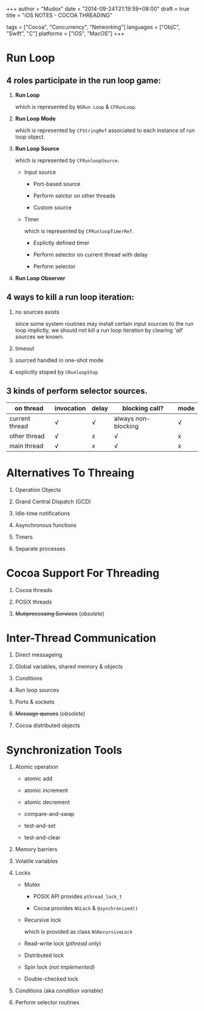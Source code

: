 +++
author    = "Mudox"
date      = "2014-09-24T21:19:59+08:00"
draft     = true
title     = "iOS NOTES - COCOA THREADING"

tags      = ["Cocoa", "Concurrency", "Networking"]
languages = ["ObjC", "Swift", "C"]
platforms = ["iOS", "MacOS"]
+++

# Run Loop

## 4 roles participate in the run loop game:

1. __Run Loop__

    which is represented by `NSRun Loop` & `CFRunLoop`.

2. __Run Loop Mode__

    which is represented by `CFStringRef` associated to each instance of run
    loop object.

3. __Run Loop Source__

    which is represented by `CFRunloopSource`.

    - Input source

        + Port-based source

        + Perform selctor on other threads

        + Custom source

    - Timer

        which is represented by `CFRunloopTimerRef`.

        + Explictly defined timer

        + Perform selector on current thread with delay

        + Perform selector

4. __Run Loop Observer__

## 4 ways to kill a run loop iteration:

1. no sources exists

     since some system routines may install certain input sources to the run
     loop implictly, we should not kill a run loop iteration by clearing '_all_'
     sources we known.

2. timeout

3. sourced handled in one-shot mode

4. explicitly stoped by `CRunloopStop`


## 3 kinds of perform selector sources.

on thread     |invocation|delay|blocking call?     |mode
---           |---       |---  |---                |---
current thread|√         |√    |always non-blocking|√
other thread  |√         |x    |√                  |x
main thread   |√         |x    |√                  |x

# Alternatives To Threaing

1. Operation Objects

2. Grand Central Dispatch (GCD)

3. Idle-time notifications

4. Asynchronous functions

5. Timers

6. Separate processes

# Cocoa Support For Threading

1. Cocoa threads

2. POSIX threads

3. ~~Mutiprocessing Services~~ (_obsolete_)

# Inter-Thread Communication

1. Direct messageing

2. Global variables, shared memory & objects

3. Conditions

4. Run loop sources

5. Ports & sockets

6. ~~Message queues~~ (_obsolete_)

7. Cocoa distributed objects

# Synchronization Tools

1. Atomic operation

    - atomic add

    - atomic increment

    - atomic decrement

    - compare-and-swap

    - test-and-set

    - test-and-clear

2. Memory barriers

3. Volatile variables

4. Locks

    - Mutex

        + POSIX API provides `pthread_lock_t`

        + Cocoa provides `NSLock` &  `@synchronized()`

    - Recursive lock

        which is provided as class `NSRecursiveLock`

    - Read-write lock (_pthread only_)

    - Distributed lock

    - Spin lock (_not implemented_)

    - Double-checked lock

5. Conditions (aka _condition variable_)

6. Perform selector routines
